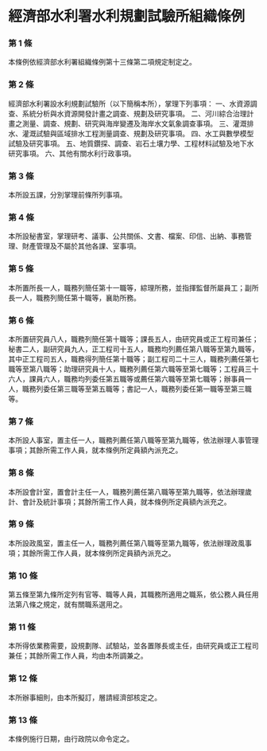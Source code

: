 # 經濟部水利署水利規劃試驗所組織條例

### 第 1 條

本條例依經濟部水利署組織條例第十三條第二項規定制定之。

### 第 2 條

經濟部水利署設水利規劃試驗所（以下簡稱本所），掌理下列事項：
一、水資源調查、系統分析與水資源開發計畫之調查、規劃及研究事項。
二、河川綜合治理計畫之測量、調查、規劃、研究與海岸變遷及海岸水文氣象調查事項。
三、灌溉排水、灌溉試驗與區域排水工程測量調查、規劃及研究事項。
四、水工與數學模型試驗及研究事項。
五、地質鑽探、調查、岩石土壤力學、工程材料試驗及地下水研究事項。
六、其他有關水利行政事項。

### 第 3 條

本所設五課，分別掌理前條所列事項。

### 第 4 條

本所設秘書室，掌理研考、議事、公共關係、文書、檔案、印信、出納、事務管理、財產管理及不屬於其他各課、室事項。

### 第 5 條

本所置所長一人，職務列簡任第十一職等，綜理所務，並指揮監督所屬員工；副所長一人，職務列簡任第十職等，襄助所務。

### 第 6 條

本所置研究員八人，職務列簡任第十職等；課長五人，由研究員或正工程司兼任；秘書二人，副研究員九人，正工程司十五人，職務均列薦任第八職等至第九職等，其中正工程司五人，職務得列簡任第十職等；副工程司二十三人，職務列薦任第七職等至第八職等；助理研究員十人，職務列薦任第六職等至第七職等；工程員三十六人，課員六人，職務均列委任第五職等或薦任第六職等至第七職等；辦事員一人，職務列委任第三職等至第五職等；書記一人，職務列委任第一職等至第三職等。

### 第 7 條

本所設人事室，置主任一人，職務列薦任第八職等至第九職等，依法辦理人事管理事項；其餘所需工作人員，就本條例所定員額內派充之。

### 第 8 條

本所設會計室，置會計主任一人，職務列薦任第八職等至第九職等，依法辦理歲計、會計及統計事項；其餘所需工作人員，就本條例所定員額內派充之。

### 第 9 條

本所設政風室，置主任一人，職務列薦任第八職等至第九職等，依法辦理政風事項；其餘所需工作人員，就本條例所定員額內派充之。

### 第 10 條

第五條至第九條所定列有官等、職等人員，其職務所適用之職系，依公務人員任用法第八條之規定，就有關職系選用之。

### 第 11 條

本所得依業務需要，設規劃隊、試驗站，並各置隊長或主任，由研究員或正工程司兼任；其餘所需工作人員，均由本所調兼之。

### 第 12 條

本所辦事細則，由本所擬訂，層請經濟部核定之。

### 第 13 條

本條例施行日期，由行政院以命令定之。
